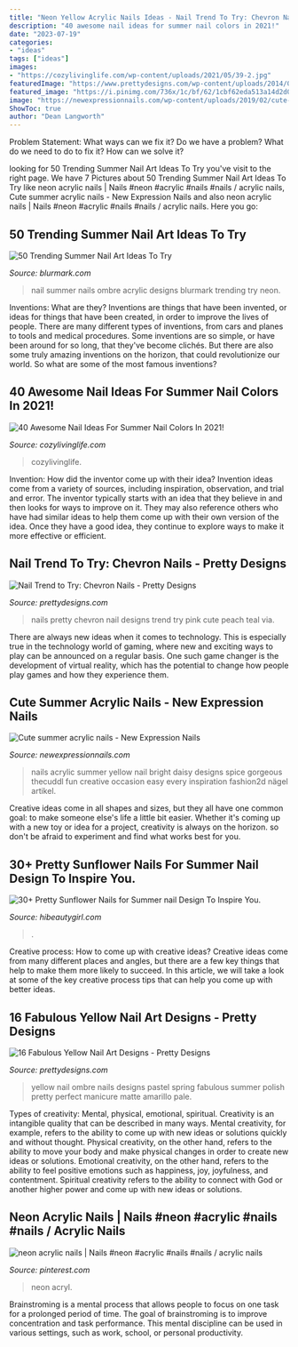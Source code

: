 ```yaml
---
title: "Neon Yellow Acrylic Nails Ideas - Nail Trend To Try: Chevron Nails"
description: "40 awesome nail ideas for summer nail colors in 2021!"
date: "2023-07-19"
categories:
- "ideas"
tags: ["ideas"]
images:
- "https://cozylivinglife.com/wp-content/uploads/2021/05/39-2.jpg"
featuredImage: "https://www.prettydesigns.com/wp-content/uploads/2014/08/Yellow-Ombre-Nail-Design.jpg"
featured_image: "https://i.pinimg.com/736x/1c/bf/62/1cbf62eda513a14d2d0b72a47ef22068.jpg"
image: "https://newexpressionnails.com/wp-content/uploads/2019/02/cute-summer-acrylic-nails-1.jpg"
ShowToc: true
author: "Dean Langworth"
---
```



Problem Statement: What ways can we fix it?
Do we have a problem?
What do we need to do to fix it?
How can we solve it?

	

		
looking for 50 Trending Summer Nail Art Ideas To Try you've visit to the right page. We have 7 Pictures about 50 Trending Summer Nail Art Ideas To Try like neon acrylic nails | Nails #neon #acrylic #nails #nails / acrylic nails, Cute summer acrylic nails - New Expression Nails and also neon acrylic nails | Nails #neon #acrylic #nails #nails / acrylic nails. Here you go:
		
    
## 50 Trending Summer Nail Art Ideas To Try

<img loading=lazy src="http://www.blurmark.com/wp-content/uploads/2017/04/Ombre-Nails.jpg" onerror="this.onerror=null;this.src='https://tse1.mm.bing.net/th?id=OIP.zVLKlqU4FgDSTAMrq2ZpEwHaHa&amp;pid=15.1';" alt="50 Trending Summer Nail Art Ideas To Try">

_Source: blurmark.com_

>nail summer nails ombre acrylic designs blurmark trending try neon. 

	

Inventions: What are they?
Inventions are things that have been invented, or ideas for things that have been created, in order to improve the lives of people. There are many different types of inventions, from cars and planes to tools and medical procedures. Some inventions are so simple, or have been around for so long, that they've become clichés. But there are also some truly amazing inventions on the horizon, that could revolutionize our world. So what are some of the most famous inventions?

    
## 40 Awesome Nail Ideas For Summer Nail Colors In 2021!

<img loading=lazy src="https://cozylivinglife.com/wp-content/uploads/2021/05/39-2.jpg" onerror="this.onerror=null;this.src='https://tse4.mm.bing.net/th?id=OIP.nFt9pWrfJApgmOunmWTHGAHaLH&amp;pid=15.1';" alt="40 Awesome Nail Ideas For Summer Nail Colors In 2021!">

_Source: cozylivinglife.com_

>cozylivinglife. 

	

Invention: How did the inventor come up with their idea?
Invention ideas come from a variety of sources, including inspiration, observation, and trial and error. The inventor typically starts with an idea that they believe in and then looks for ways to improve on it. They may also reference others who have had similar ideas to help them come up with their own version of the idea. Once they have a good idea, they continue to explore ways to make it more effective or efficient.

    
## Nail Trend To Try: Chevron Nails - Pretty Designs

<img loading=lazy src="http://www.prettydesigns.com/wp-content/uploads/2014/07/Pretty-Chevron-Nails.jpg" onerror="this.onerror=null;this.src='https://tse1.mm.bing.net/th?id=OIP.3dWLWb1GkZTHoOetXH5HjgHaJ3&amp;pid=15.1';" alt="Nail Trend to Try: Chevron Nails - Pretty Designs">

_Source: prettydesigns.com_

>nails pretty chevron nail designs trend try pink cute peach teal via. 

	

There are always new ideas when it comes to technology. This is especially true in the technology world of gaming, where new and exciting ways to play can be announced on a regular basis. One such game changer is the development of virtual reality, which has the potential to change how people play games and how they experience them.

    
## Cute Summer Acrylic Nails - New Expression Nails

<img loading=lazy src="https://newexpressionnails.com/wp-content/uploads/2019/02/cute-summer-acrylic-nails-1.jpg" onerror="this.onerror=null;this.src='https://tse4.mm.bing.net/th?id=OIP.l-ce3YX3cdJk5PyDG0Ay-AHaHz&amp;pid=15.1';" alt="Cute summer acrylic nails - New Expression Nails">

_Source: newexpressionnails.com_

>nails acrylic summer yellow nail bright daisy designs spice gorgeous thecuddl fun creative occasion easy every inspiration fashion2d nägel artikel. 

	

Creative ideas come in all shapes and sizes, but they all have one common goal: to make someone else's life a little bit easier. Whether it's coming up with a new toy or idea for a project, creativity is always on the horizon. so don't be afraid to experiment and find what works best for you.

    
## 30+ Pretty Sunflower Nails For Summer Nail Design To Inspire You.

<img loading=lazy src="https://hibeautygirl.com/wp-content/uploads/2021/04/16-11.jpg" onerror="this.onerror=null;this.src='https://tse4.mm.bing.net/th?id=OIP.WzYo8ws_K25tS6eQP2158QHaLH&amp;pid=15.1';" alt="30+ Pretty Sunflower Nails for Summer nail Design To Inspire You.">

_Source: hibeautygirl.com_

>. 

	

Creative process: How to come up with creative ideas?
Creative ideas come from many different places and angles, but there are a few key things that help to make them more likely to succeed. In this article, we will take a look at some of the key creative process tips that can help you come up with better ideas.

    
## 16 Fabulous Yellow Nail Art Designs - Pretty Designs

<img loading=lazy src="https://www.prettydesigns.com/wp-content/uploads/2014/08/Yellow-Ombre-Nail-Design.jpg" onerror="this.onerror=null;this.src='https://tse2.mm.bing.net/th?id=OIP.uFk2a-usu8DAf39eSB4gtgAAAA&amp;pid=15.1';" alt="16 Fabulous Yellow Nail Art Designs - Pretty Designs">

_Source: prettydesigns.com_

>yellow nail ombre nails designs pastel spring fabulous summer polish pretty perfect manicure matte amarillo pale. 

	

Types of creativity: Mental, physical, emotional, spiritual.
Creativity is an intangible quality that can be described in many ways. Mental creativity, for example, refers to the ability to come up with new ideas or solutions quickly and without thought. Physical creativity, on the other hand, refers to the ability to move your body and make physical changes in order to create new ideas or solutions. Emotional creativity, on the other hand, refers to the ability to feel positive emotions such as happiness, joy, joyfulness, and contentment. Spiritual creativity refers to the ability to connect with God or another higher power and come up with new ideas or solutions.

    
## Neon Acrylic Nails | Nails #neon #acrylic #nails #nails / Acrylic Nails

<img loading=lazy src="https://i.pinimg.com/736x/1c/bf/62/1cbf62eda513a14d2d0b72a47ef22068.jpg" onerror="this.onerror=null;this.src='https://tse3.mm.bing.net/th?id=OIP.kX68w1Iw4BJFWwiAB98eCAHaNL&amp;pid=15.1';" alt="neon acrylic nails | Nails #neon #acrylic #nails #nails / acrylic nails">

_Source: pinterest.com_

>neon acryl. 

	

Brainstroming is a mental process that allows people to focus on one task for a prolonged period of time. The goal of brainstroming is to improve concentration and task performance. This mental discipline can be used in various settings, such as work, school, or personal productivity.

